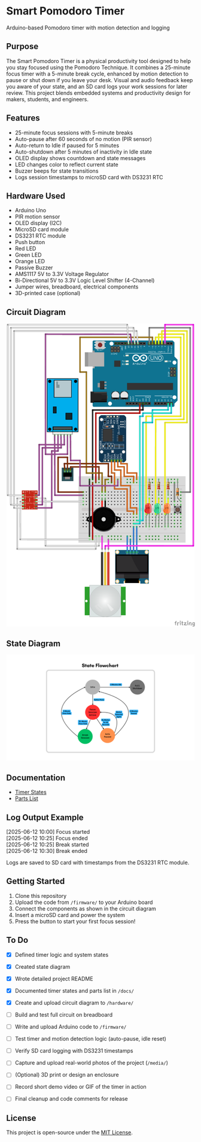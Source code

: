 # Smart Pomodoro Timer
Arduino-based Pomodoro timer with motion detection and logging


## Purpose

The Smart Pomodoro Timer is a physical productivity tool designed to help you stay focused using the Pomodoro Technique. It combines a 25-minute focus timer with a 5-minute break cycle, enhanced by motion detection to pause or shut down if you leave your desk. Visual and audio feedback keep you aware of your state, and an SD card logs your work sessions for later review. This project blends embedded systems and productivity design for makers, students, and engineers.


## Features

- 25-minute focus sessions with 5-minute breaks
- Auto-pause after 60 seconds of no motion (PIR sensor)
- Auto-return to Idle if paused for 5 minutes
- Auto-shutdown after 5 minutes of inactivity in Idle state
- OLED display shows countdown and state messages
- LED changes color to reflect current state
- Buzzer beeps for state transitions
- Logs session timestamps to microSD card with DS3231 RTC


## Hardware Used

- Arduino Uno
- PIR motion sensor
- OLED display (I2C)
- MicroSD card module
- DS3231 RTC module
- Push button
- Red LED
- Green LED
- Orange LED
- Passive Buzzer
- AMS1117 5V to 3.3V Voltage Regulator
- Bi-Directional 5V to 3.3V Logic Level Shifter (4-Channel)
- Jumper wires, breadboard, electrical components
- 3D-printed case (optional)


## Circuit Diagram

![Circuit Diagram](hardware/Smart-Pomodoro-Timer_Diagram.png)


## State Diagram

![State Diagram](docs/state-diagram.png)


## Documentation

- [Timer States](docs/states-and-behavior.pdf)
- [Parts List](docs/parts-for-timer.pdf)


## Log Output Example
[2025-06-12 10:00] Focus started<br>
[2025-06-12 10:25] Focus ended<br>
[2025-06-12 10:25] Break started<br>
[2025-06-12 10:30] Break ended<br>

Logs are saved to SD card with timestamps from the DS3231 RTC module.


## Getting Started

1. Clone this repository
2. Upload the code from `/firmware/` to your Arduino board
3. Connect the components as shown in the circuit diagram
4. Insert a microSD card and power the system
5. Press the button to start your first focus session!


## To Do
- [x] Defined timer logic and system states
- [x] Created state diagram
- [x] Wrote detailed project README
- [x] Documented timer states and parts list in `/docs/`
- [x] Create and upload circuit diagram to `/hardware/`
- [ ] Build and test full circuit on breadboard
- [ ] Write and upload Arduino code to `/firmware/`
- [ ] Test timer and motion detection logic (auto-pause, idle reset)
- [ ] Verify SD card logging with DS3231 timestamps
- [ ] Capture and upload real-world photos of the project (`/media/`)
- [ ] (Optional) 3D print or design an enclosure
- [ ] Record short demo video or GIF of the timer in action
- [ ] Final cleanup and code comments for release


## License

This project is open-source under the [MIT License](LICENSE).



